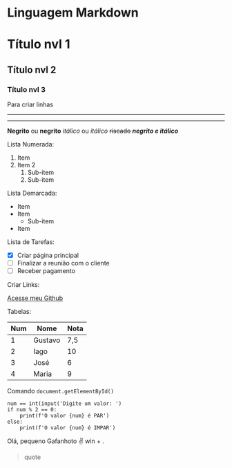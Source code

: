 # Linguagem Markdown

# Título nvl 1
## Título nvl 2
### Título nvl 3


Para criar linhas

--- 
***


**Negrito** ou __negrito__
*itálico* ou _itálico_
~~riscado~~
__*negrito e itálico*__


Lista Numerada:

1. Item
2. Item 2
    1. Sub-item
    2. Sub-item 


Lista Demarcada:

* Item
* Item
   * Sub-item
* Item


Lista de Tarefas:

- [x] Criar página principal
- [ ] Finalizar a reunião com o cliente
- [ ] Receber pagamento

Criar Links:

[Acesse meu Github](https://github.com/iagovalverde)


Tabelas: 

Num | Nome | Nota
---|---|---
1 | Gustavo | 7,5
2 | Iago | 10
3 | José | 6
4 | Maria | 9


Comando `document.getElementById()` 


```
num == int(input('Digite um valor: ')
if num % 2 == 0:
    print(f'O valor {num} é PAR')
else:
    print(f'O valor {num} é IMPAR')
```


Olá, pequeno Gafanhoto ✌️ win + . 


> quote


